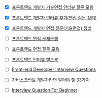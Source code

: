 - [x] [프론트엔드 개발자 기술면접 인터뷰 질문 모음](https://realmojo.tistory.com/300)

- [x] [프론트엔드 개발자 인터뷰 후기(면접 질문 정리)](https://velog.io/@tmmoond8/%ED%94%84%EB%A1%A0%ED%8A%B8%EC%97%94%EB%93%9C-%EA%B0%9C%EB%B0%9C%EC%9E%90-%EC%9D%B8%ED%84%B0%EB%B7%B0-%ED%9B%84%EA%B8%B0-%EB%A9%B4%EC%A0%91-%EC%A7%88%EB%AC%B8-%EC%A0%95%EB%A6%AC-%EC%9E%91%EC%84%B1-%EC%A4%91)

- [x] [프론트엔드 개발자 면접 질문(기술면접) 정리](https://sunnykim91.tistory.com/121)

- [ ] [프론트엔드 면접 문제은행](https://h5bp.org/Front-end-Developer-Interview-Questions/translations/korean/)

- [ ] [프론트엔드 면접 질문 모음](https://velog.io/@honeysuckle/%EC%8B%A0%EC%9E%85-%ED%94%84%EB%A1%A0%ED%8A%B8%EC%97%94%EB%93%9C-%EB%A9%B4%EC%A0%91-%EC%A7%88%EB%AC%B8-%EB%AA%A8%EC%9D%8C)

- [ ] [프론트엔드 인터뷰 핸드북](https://github.com/yangshun/front-end-interview-handbook/tree/master/contents/kr)

- [ ] [Front-end Developer Interview Questions](https://github.com/h5bp/Front-end-Developer-Interview-Questions)

- [ ] [자바스크립트 개발자라면 알아야 할 33가지](https://velog.io/@jakeseo_me/2019-03-15-2303-%EC%9E%91%EC%84%B1%EB%90%A8-rmjta5a3xh)

- [ ] [Interview Question For Beginner](https://github.com/JaeYeopHan/Interview_Question_for_Beginner)
